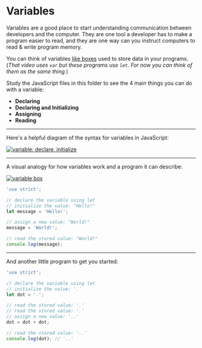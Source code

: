 # Variables

Variables are a good place to start understanding communication between developers and the computer. They are one tool a developer has to make a program easier to read, and they are one way can you instruct computers to read & write program memory.

You can think of variables [like boxes](https://www.youtube.com/watch?v=Jvrszgiexg0) used to store data in your programs. (_That video uses `var` but these programs use `let`. For now you can think of them as the same thing._)

Study the JavaScript files in this folder to see the 4 main things you can do with a variable:

- **Declaring**
- **Declaring and Initializing**
- **Assigning**
- **Reading**

---

Here's a helpful diagram of the syntax for variables in JavaScript:

[![variable: declare, initialize](../../../printables/variable-declare-initialize.jpg)](https://blog.jordanholt.dev/learn-javascript-variables/)

---

A visual analogy for how variables work and a program it can describe:

[![variable box](../../../printables/variable-box.png)](https://javascript.info/variables)

```js
'use strict';

// declare the variable using let
// initialize the value: "Hello!"
let message = 'Hello!';

// assign a new value: "World!"
message = 'World!';

// read the stored value: "World!"
console.log(message);
```

---

And another little program to get you started:

```js
'use strict';

// declare the variable using let
// initialize the value: '.'
let dot = '.';

// read the stored value: '.'
// read the stored value: '.'
// assign a new value: '..'
dot = dot + dot;

// read the stored value: '..'
console.log(dot); // '..'
```
